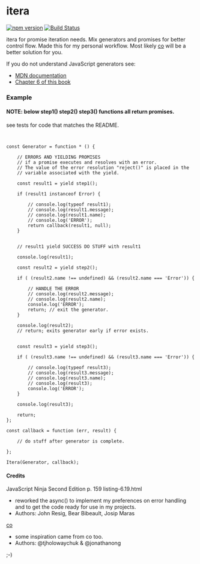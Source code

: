 # itera

[![npm version](https://badge.fury.io/js/itera.svg)](http://badge.fury.io/js/itera)
[![Build Status](https://travis-ci.org/zoe-1/itera.svg?branch=master)](https://travis-ci.org/zoe-1/itera)


itera for promise iteration needs.
Mix generators and promises for better control flow.
Made this for my personal workflow. Most likely [co](https://www.npmjs.com/package/co) will 
be a better solution for you.

If you do not understand JavaScript generators see:
* [MDN documentation](https://developer.mozilla.org/en-US/docs/Web/JavaScript/Guide/Iterators_and_Generators)
* [Chapter 6 of this book](https://www.manning.com/books/secrets-of-the-javascript-ninja-second-edition)


### Example

#### NOTE: below step1() step2() step3() functions all return promises.

see tests for code that matches the README.  

```


const Generator = function * () {

    // ERRORS AND YIELDING PROMISES
    // if a promise executes and resolves with an error.
    // The value of the error resolution "reject()" is placed in the
    // variable associated with the yield.

    const result1 = yield step1();

    if (result1 instanceof Error) {

        // console.log(typeof result1);
        // console.log(result1.message);
        // console.log(result1.name);
        // console.log('ERROR');
        return callback(result1, null);
    }


    // result1 yield SUCCESS DO STUFF with result1  

    console.log(result1);

    const result2 = yield step2();

    if ( (result2.name !== undefined) && (result2.name === 'Error')) {

        // HANDLE THE ERROR
        // console.log(result2.message);
        // console.log(result2.name);
        console.log('ERROR');
        return; // exit the generator.
    }

    console.log(result2);
    // return; exits generator early if error exists.


    const result3 = yield step3();

    if ( (result3.name !== undefined) && (result3.name === 'Error')) {

        // console.log(typeof result3);
        // console.log(result3.message);
        // console.log(result3.name);
        // console.log(result3);
        console.log('ERROR');
    }

    console.log(result3);

    return;
};

const callback = function (err, result) {

    // do stuff after generator is complete.

};

Itera(Generator, callback);
```


#### Credits
JavaScript Ninja Second Edition p. 159 listing-6.19.html 
* reworked the async() to implement my preferences on error handling
  and to get the code ready for use in my projects.
* Authors: John Resig, Bear Bibeault, Josip Maras

[co](https://www.npmjs.com/package/co)
* some inspiration came from co too.
* Authors: @tjholowaychuk & @jonathanong 

;-)

